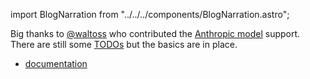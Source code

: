 import BlogNarration from "../../../components/BlogNarration.astro";

<BlogNarration />

Big thanks to [@waltoss](https://github.com/waltoss) who contributed the [Anthropic model](https://github.com/microsoft/genaiscript/pull/788) support. There are still some [TODOs](https://github.com/microsoft/genaiscript/discussions/790) but the basics are in place.

- [documentation](https://microsoft.github.io/genaiscript/configuration/anthropic)